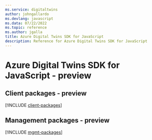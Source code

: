 ```yaml
---
ms.service: digitaltwins
author: johngallardo
ms.devlang: javascript
ms.data: 07/22/2022
ms.topic: reference
ms.author: jgalla
title: Azure Digital Twins SDK for JavaScript
description: Reference for Azure Digital Twins SDK for JavaScript
---
```

# Azure Digital Twins SDK for JavaScript - preview

## Client packages - preview
[!INCLUDE [client-packages](digital-twins-client-index.md)]
## Management packages - preview
[!INCLUDE [mgmt-packages](digital-twins-mgmt-index.md)]